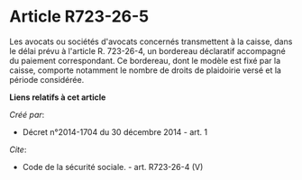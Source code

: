 # Article R723-26-5

Les avocats ou sociétés d'avocats concernés transmettent à la caisse, dans le délai prévu à l'article R. 723-26-4, un
bordereau déclaratif accompagné du paiement correspondant. Ce bordereau, dont le modèle est fixé par la caisse, comporte
notamment le nombre de droits de plaidoirie versé et la période considérée.

**Liens relatifs à cet article**

_Créé par_:

  - Décret n°2014-1704 du 30 décembre 2014 - art. 1

_Cite_:

  - Code de la sécurité sociale. - art. R723-26-4 (V)
